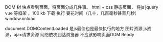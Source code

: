 DOM 树
快点看到页面，将页面分成几件事。
html + css 静态页面，
将js jquery vue 等框架 ，100 kb 下载 执行 要花时间（几十，几百毫秒甚至几秒）
window.onload


document.DOMContentLoaded 是js最佳也是最快执行的地方
图片资源 js资源，ajax请求资源 网络依次到达浏览器 不应该影响页面DOM Ready 
